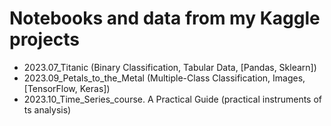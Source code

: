 # Notebooks and data from my Kaggle projects
- 2023.07_Titanic (Binary Classification, Tabular Data, [Pandas, Sklearn])
- 2023.09_Petals_to_the_Metal (Multiple-Class Classification, Images, [TensorFlow, Keras])
- 2023.10_Time_Series_course. A Practical Guide (practical instruments of ts analysis)